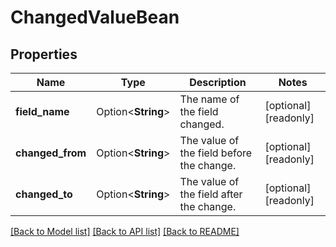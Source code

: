 # ChangedValueBean

## Properties

Name | Type | Description | Notes
------------ | ------------- | ------------- | -------------
**field_name** | Option<**String**> | The name of the field changed. | [optional][readonly]
**changed_from** | Option<**String**> | The value of the field before the change. | [optional][readonly]
**changed_to** | Option<**String**> | The value of the field after the change. | [optional][readonly]

[[Back to Model list]](../README.md#documentation-for-models) [[Back to API list]](../README.md#documentation-for-api-endpoints) [[Back to README]](../README.md)


